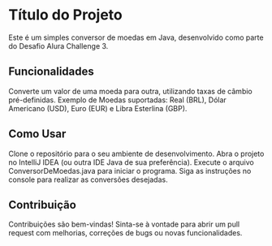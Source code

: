 # Título do Projeto

Este é um simples conversor de moedas em Java, desenvolvido como parte do Desafio Alura Challenge 3.

## Funcionalidades

Converte um valor de uma moeda para outra, utilizando taxas de câmbio pré-definidas.
Exemplo de Moedas suportadas: Real (BRL), Dólar Americano (USD), Euro (EUR) e Libra Esterlina (GBP).

## Como Usar

Clone o repositório para o seu ambiente de desenvolvimento.
Abra o projeto no IntelliJ IDEA (ou outra IDE Java de sua preferência).
Execute o arquivo ConversorDeMoedas.java para iniciar o programa.
Siga as instruções no console para realizar as conversões desejadas.

## Contribuição

Contribuições são bem-vindas! Sinta-se à vontade para abrir um pull request com melhorias, correções de bugs ou novas funcionalidades.


